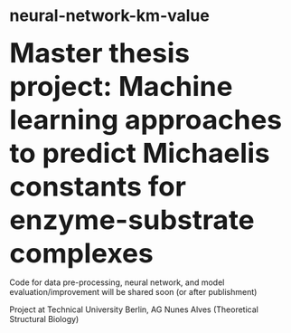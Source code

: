 # neural-network-km-value

<font size="20"><b>Master thesis project: Machine learning approaches to predict Michaelis constants for enzyme-substrate complexes</b></font>

Code for data pre-processing, neural network, and model evaluation/improvement will be shared soon (or after publishment)

Project at Technical University Berlin, AG Nunes Alves (Theoretical Structural Biology)
